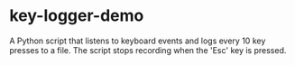 # key-logger-demo
A Python script that listens to keyboard events and logs every 10 key presses to a file. The script stops recording when the 'Esc' key is pressed.

